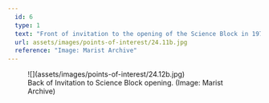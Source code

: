```yaml
---
  id: 6
  type: 1
  text: "Front of invitation to the opening of the Science Block in 1973. “Ernie’s Lab” was the Science room at Koch Street."
  url: assets/images/points-of-interest/24.11b.jpg
  reference: "Image: Marist Archive"
---
```

<figure>![](assets/images/points-of-interest/24.12b.jpg)
  <figcaption>Back of Invitation to Science Block opening. (Image: Marist Archive)</figcaption>
</figure>


      